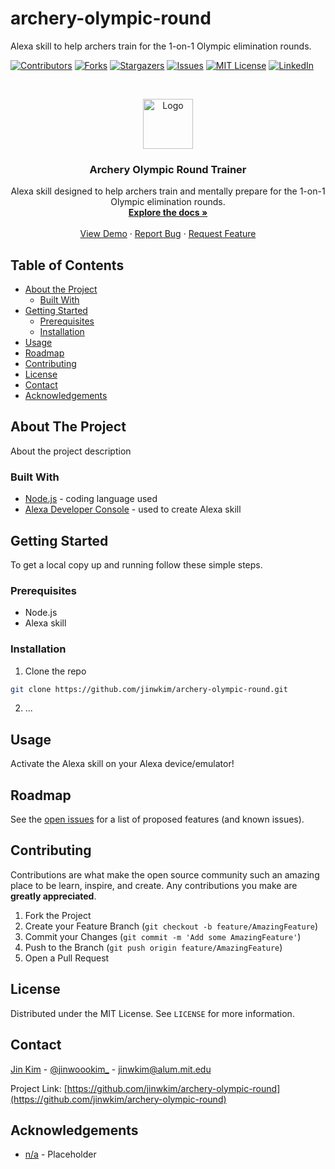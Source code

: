 # archery-olympic-round
Alexa skill to help archers train for the 1-on-1 Olympic elimination rounds.

<!-- PROJECT SHIELDS -->

[![Contributors][contributors-shield]][contributors-url]
[![Forks][forks-shield]][forks-url]
[![Stargazers][stars-shield]][stars-url]
[![Issues][issues-shield]][issues-url]
[![MIT License][license-shield]][license-url]
[![LinkedIn][linkedin-shield]][linkedin-url]



<!-- PROJECT LOGO -->
<br />
<p align="center">
  <a href="https://github.com/jinwkim/archery-olympic-round">
    <img src="images/logo.png" alt="Logo" width="80" height="80">
  </a>

  <h3 align="center">Archery Olympic Round Trainer</h3>

  <p align="center">
    Alexa skill designed to help archers train and mentally prepare for the 1-on-1 Olympic elimination rounds.
    <br />
    <a href="https://github.com/jinwkim/archery-olympic-round"><strong>Explore the docs »</strong></a>
    <br />
    <br />
    <a href="https://github.com/jinwkim/archery-olympic-round">View Demo</a>
    ·
    <a href="https://github.com/jinwkim/archery-olympic-round/issues">Report Bug</a>
    ·
    <a href="https://github.com/jinwkim/archery-olympic-round/issues">Request Feature</a>
  </p>
</p>



<!-- TABLE OF CONTENTS -->
## Table of Contents

* [About the Project](#about-the-project)
  * [Built With](#built-with)
* [Getting Started](#getting-started)
  * [Prerequisites](#prerequisites)
  * [Installation](#installation)
* [Usage](#usage)
* [Roadmap](#roadmap)
* [Contributing](#contributing)
* [License](#license)
* [Contact](#contact)
* [Acknowledgements](#acknowledgements)



<!-- ABOUT THE PROJECT -->
## About The Project

About the project description


### Built With

* [Node.js](https://nodejs.org/en/) - coding language used
* [Alexa Developer Console](https://developer.amazon.com/alexa/console/ask) - used to create Alexa skill



<!-- GETTING STARTED -->
## Getting Started

To get a local copy up and running follow these simple steps.

### Prerequisites

* Node.js
* Alexa skill

### Installation
 
1. Clone the repo
```sh
git clone https://github.com/jinwkim/archery-olympic-round.git
```
2. ...


<!-- USAGE EXAMPLES -->
## Usage

Activate the Alexa skill on your Alexa device/emulator!



<!-- ROADMAP -->
## Roadmap

See the [open issues](https://github.com/jinwkim/archery-olympic-round/issues) for a list of proposed features (and known issues).


<!-- CONTRIBUTING -->
## Contributing

Contributions are what make the open source community such an amazing place to be learn, inspire, and create. Any contributions you make are **greatly appreciated**.

1. Fork the Project
2. Create your Feature Branch (`git checkout -b feature/AmazingFeature`)
3. Commit your Changes (`git commit -m 'Add some AmazingFeature'`)
4. Push to the Branch (`git push origin feature/AmazingFeature`)
5. Open a Pull Request



<!-- LICENSE -->
## License

Distributed under the MIT License. See `LICENSE` for more information.



<!-- CONTACT -->
## Contact

[Jin Kim](https://itsjinkim.com/) - [@jinwoookim_](https://www.instagram.com/jinwoookim_/) - jinwkim@alum.mit.edu

Project Link: [https://github.com/jinwkim/archery-olympic-round](https://github.com/jinwkim/archery-olympic-round)



<!-- ACKNOWLEDGEMENTS -->
## Acknowledgements

* [n/a](https://google.com) - Placeholder



<!-- MARKDOWN LINKS & IMAGES -->
<!-- https://www.markdownguide.org/basic-syntax/#reference-style-links -->
[contributors-shield]: https://img.shields.io/github/contributors/jinwkim/archery-olympic-round.svg?style=flat-square
[contributors-url]: https://github.com/jiwnkim/archery-olympic-round/graphs/contributors
[forks-shield]: https://img.shields.io/github/forks/jinwkim/archery-olympic-round.svg?style=flat-square
[forks-url]: https://github.com/jinwkim/archery-olympic-round/network/members
[stars-shield]: https://img.shields.io/github/stars/jinwkim/archery-olympic-round.svg?style=flat-square
[stars-url]: https://github.com/jinwkim/archery-olympic-round/stargazers
[issues-shield]: https://img.shields.io/github/issues/jinwkim/archery-olympic-round.svg?style=flat-square
[issues-url]: https://github.com/jinwkim/archery-olympic-round/issues
[license-shield]: https://img.shields.io/github/license/jinwkim/archery-olympic-round.svg?style=flat-square
[license-url]: https://github.com/jinwkim/archery-olympic-round/blob/master/LICENSE.txt
[linkedin-shield]: https://img.shields.io/badge/-LinkedIn-black.svg?style=flat-square&logo=linkedin&colorB=555
[linkedin-url]: https://www.linkedin.com/in/jinwoookim/
[product-screenshot]: images/screenshot.png
